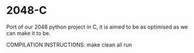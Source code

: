 # 2048-C
Port of our 2048 python project in C, it is aimed to be as optimised as we can make it to be.

COMPILATION INSTRUCTIONS:
make clean all run 



